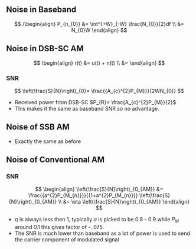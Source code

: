 ## Noise in Baseband
$$
/\begin{align}
P_{n_{0}} &= \int^{+W}_{-W} \frac{N_{0}}{2}df \\
&= N_{0}W
\end{align}
$$
## Noise in DSB-SC AM
$$
\begin{align}
r(t) &= u(t) + n(t) \\
&= 
\end{align}
$$
### SNR
$$
\left(\frac{S}{N}\right)_{0}= \frac{{A_{c}^{2}P_{M}}}{2WN_{0}}
$$
- Received power from DSB-SC $P_{R}= \frac{A_{c}^{2}P_{M}}{2}$ 
- This makes it the same as baseband SNR so no advantage.

## Noise of SSB AM
- Exactly the same as before

## Noise of Conventional AM
### SNR 
$$
\begin{align}
\left(\frac{S}{N}\right)_{0_{AM}} &= \frac{{a^{2}P_{M_{n}}}}{{1+a^{2}P_{M_{n}}}}  \left(\frac{S}{N}\right)_{0_{AM}} \\
&= \eta \left(\frac{S}{N}\right)_{0_{AM}}
\end{align}
$$
- $\eta$ is always less then 1, typically $a$ is picked to be 0.8 - 0.9 while $P_M$ around 0.1 this gives factor of -. 075.
- The SNR is much lower than baseband as a lot of power is used to send the carrier component of modulated signal